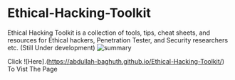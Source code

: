 # Ethical-Hacking-Toolkit
Ethical Hacking Toolkit is a collection of tools, tips, cheat sheets, and resources for Ethical hackers, Penetration Tester, and Security researchers etc. (Still Under development)
![summary](https://github.com/abdullah-baghuth/Ethical-Hacking-Toolkit/blob/main/summary.gif)

Click ![Here].(https://abdullah-baghuth.github.io/Ethical-Hacking-Toolkit/) To Vist The Page
